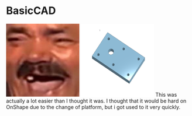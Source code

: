 # BasicCAD
<img src="Pictures/Yes/meme.png" alt="alt text" width="200" height="200">


<img src="Pictures/Yes/BaseEngineering.png" alt="alt text" width="200" height="200">
This was actually a lot easier than I thought it was. I thought that it would be hard on OnShape due to the change of platform, but i got used to it very quickly.

